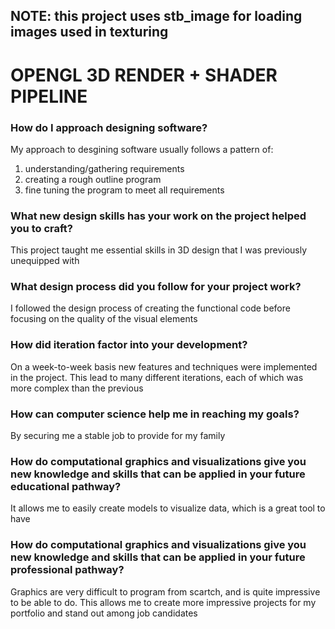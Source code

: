 ## NOTE: this project uses stb_image for loading images used in texturing
# OPENGL 3D RENDER + SHADER PIPELINE

### How do I approach designing software?
My approach to desgining software usually follows a pattern of:
1) understanding/gathering requirements
2) creating a rough outline program
3) fine tuning the program to meet all requirements

### What new design skills has your work on the project helped you to craft?
This project taught me essential skills in 3D design that I was previously unequipped with

### What design process did you follow for your project work?
I followed the design process of creating the functional code before focusing on the quality of the visual elements

### How did iteration factor into your development?
On a week-to-week basis new features and techniques were implemented in the project. This lead to many different iterations, each of which was more complex than the previous

### How can computer science help me in reaching my goals?
By securing me a stable job to provide for my family

### How do computational graphics and visualizations give you new knowledge and skills that can be applied in your future educational pathway?
It allows me to easily create models to visualize data, which is a great tool to have

### How do computational graphics and visualizations give you new knowledge and skills that can be applied in your future professional pathway?
Graphics are very difficult to program from scartch, and is quite impressive to be able to do. This allows me to create more impressive projects for my portfolio and stand out among job candidates
